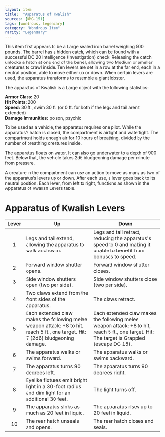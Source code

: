 ```yaml
---
layout: item
title:  "Apparatus of Kwalish"
sources: [DMG.151]
tags: [wondrous, legendary]
category: "Wondrous Item"
rarity: "Legendary"
---
```


This item first appears to be a Large sealed iron barrel weighing 500 pounds. The barrel has a hidden catch, which can be found with a successful DC 20 Intelligence (Investigation) check. Releasing the catch unlocks a hatch at one end of the barrel, allowing two Medium or smaller creatures to crawl inside. Ten levers are set in a row at the far end, each in a neutral position, able to move either up or down. When certain levers are used, the apparatus transforms to resemble a giant lobster.

The apparatus of Kwalish is a Large object with the following statistics:

**Armor Class:** 20  
**Hit Points:** 200  
**Speed:** 30 ft., swim 30 ft. (or 0 ft. for both if the legs and tail aren’t extended)  
**Damage Immunities:** poison, psychic

To be used as a vehicle, the apparatus requires one pilot. While the apparatus’s hatch is closed, the compartment is airtight and watertight. The compartment holds enough air for 10 hours of breathing, divided by the number of breathing creatures inside.

The apparatus floats on water. It can also go underwater to a depth of 900 feet. Below that, the vehicle takes 2d6 bludgeoning damage per minute from pressure.

A creature in the compartment can use an action to move as many as two of the apparatus’s levers up or down. After each use, a lever goes back to its neutral position. Each lever, from left to right, functions as shown in the Apparatus of Kwalish Levers table.

# Apparatus of Kwalish Levers

Lever | Up  | Down
:---: | --- | ---
1 | Legs and tail extend, allowing the apparatus to walk and swim. | Legs and tail retract, reducing the apparatus's speed to 0 and making it unable to benefit from bonuses to speed.
2 | Forward window shutter opens. | Forward window shutter closes.
3 | Side window shutters open (two per side). | Side window shutters close (two per side).
4 | Two claws extend from the front sides of the apparatus. | The claws retract.
5 | Each extended claw makes the following melee weapon attack: +8 to hit, reach 5 ft., one target. Hit: 7 (2d6) bludgeoning damage. | Each extended claw makes the following melee weapon attack: +8 to hit, reach 5 ft., one target. Hit: The target is Grappled (escape DC 15).
6 | The apparatus walks or swims forward. | The apparatus walks or swims backward.
7 | The apparatus turns 90 degrees left. | The apparatus turns 90 degrees right.
8 | Eyelike fixtures emit bright light in a 30-foot radius and dim light for an additional 30 feet. | The light turns off.
9 | The apparatus sinks as much as 20 feet in liquid. | The apparatus rises up to 20 feet in liquid.	
10 | The rear hatch unseals and opens. | The rear hatch closes and seals.